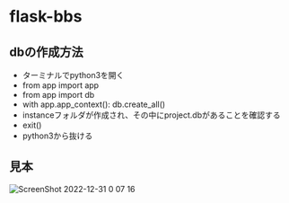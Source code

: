 # flask-bbs
## dbの作成方法
- ターミナルでpython3を開く
- from app import app
- from app import db
- with app.app_context():
	  db.create_all()
- instanceフォルダが作成され、その中にproject.dbがあることを確認する
- exit()
- python3から抜ける
## 見本
![ScreenShot 2022-12-31 0 07 16](https://user-images.githubusercontent.com/86920995/210084802-c5b3055b-9586-4246-8fc2-de6e02bbfcfa.JPG)
